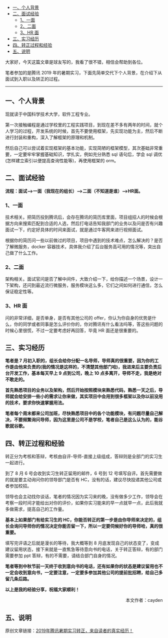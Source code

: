 - [一、个人背景](#一个人背景)
- [二、面试经验](#二面试经验)
  - [1、一面](#1一面)
  - [2、二面](#2二面)
  - [3、HR 面](#3hr-面)
- [三、实习经历](#三实习经历)
- [四、转正过程和经验](#四转正过程和经验)
- [五、说明](#五说明)

大家好，今天这篇文章是球友写的，我看了很不错，相信会帮助到各位。

笔者参加的是腾讯 2019 年的暑期实习，下面先简单交代下个人背景，在介绍下从面试到入职以及转正的过程。

---

## 一、个人背景

现就读于中国科学技术大学，软件工程专业。

第一次接触编程是通过学校里的工程实践项目，到现在差不多有两年的时间，就个人学习的过程，开发系统的时候，首先不要使用框架，先实现功能为主，然后不断进行封装和重构，深入了解框架的原理和机制。

然后自己可以尝试着实现框架的基本功能，实现简陋的框架模型，其次基础非常重要，一定要牢牢掌握基础知识，学扎实，例如充分熟悉 sql 语句后，学会 sql 调优(怎样建立索引以便提高查询性能等)，再使用框架的 orm。

## 二、面试经验

**流程：面试-->一面（我现在的组长）-->二面（不知道是谁）-->HR面。**

### 1、一面

技术相关。把简历投到腾讯后，会存在腾讯的简历库里面，项目组招人的时候会根据方向来搜索匹配到合适的人选，然后打电话告知我部门的业务以及问是否有兴趣面试一下，约定好具体的时间来面试，就是通过牛客网来进行视频面试。

根据你的简历问一些以前做过的项目，项目中遇到的技术难点，怎么解决的？是否了解微服务，docker 容器技术，具体我介绍了后台服务高可用的情况等，突出自己做了什么工作。

### 2、二面

架构相关。面试官问是否了解中间件，大致介绍一下，给你描述一个场景，设计一下架构，还问到最近流行微服务，服务模块这么多，它们之间如何进行通信，怎么保证稳定性等。

### 3、HR 面

问的非常详细，是否单身，是否有其他公司的 offer，你认为你自身的优势是什么，你的同学或者同事是怎么评价你的，你对腾讯有什么看法吗等，答这些问题的时候心里很慌，不过一定要考虑好再回答，毕竟 HR 面还是很重要的。

## 三、实习经历

**笔者是 7 月初入职的，组长会给你分配一名导师，导师真的很重要，因为你的工作是由他来负责的(我的情况是这样的，不清楚其他部门哈)，我进来后主要负责后台开发工作，基本每天早上 9 点到公司，晚上 10 点多离开，导师不走，我是绝对不敢走的。**

**首先熟悉项目的业务以及架构，然后开始按照模块来熟悉代码，熟悉一天之后，导师就会给安排一些小的需求让你来做，其实项目中会用到很多框架以及你以前没用的技术，要求你快速掌握用法。**

**笔者每个周末都来公司加班，尽快熟悉项目中的各个功能模块，有问题尽量自己解决，不要频繁询问导师，因为这里是公司不是学校，笔者自己是这么认为的，能谷歌就谷歌。**

## 四、转正过程和经验

转正分为考核和答辩，考核由自评-导师-直接上级组成，答辩则是全部门的实习生一起进行。

到了 8 月 6 号会收到实习生转正留用的邮件，6 号到 12 号填写自评。首先需要做的就是要主动询问你的领导部门是否有 HC，没有的话，建议尽快投递其他公司或者参加校招。

领导也会主动找你谈话，笔者的情况因为实习来的晚，没有做多少工作，领导会在考察一段时间才能给出对你的评价，如果你实习能来的早一点就早一点，此后我就多做需求，提高自己的工作量。

**基本上如果部门有给实习生的 HC，你能否转正的第一步是由你导师来决定的，组长会询问导师你的情况决定你能否留一下，所以一定要伺候好你的导师哈，真的很重要。**

填写完评语之后就是漫长的等待，我大概等到 8 月底发现自己的状态变了，变成建议留用状态，接下来就是一直焦急等待意向书的电话，关于转正答辩，有的部门需要参加 ppt 答辩，有的不需要，请结合部门自身的情况。

**笔者等到中秋节前一天终于收到意向书的电话，还有如果你的状态是建议留用也不一定会收到意向书，一定要注意，一定要多参加其他公司的提前批招聘，给自己多留几条后路。**

**以上是我的经验分享，祝福大家顺利！**

<p align=right>本文作者：cayden</p>

## 五、说明

原创文章链接：[2019年腾讯暑期实习转正，来自读者的真实经历！](https://mp.weixin.qq.com/s?__biz=MzU4MjQ3NzEyNA==&mid=2247484470&idx=1&sn=829a80281a0be0e4c04abf29d0830cea&chksm=fdb6f01dcac1790b11bf64786cf55e8524f276da647b8743002f662972b9727eafdcef5ea04f&token=1698861862&lang=zh_CN#rd)
